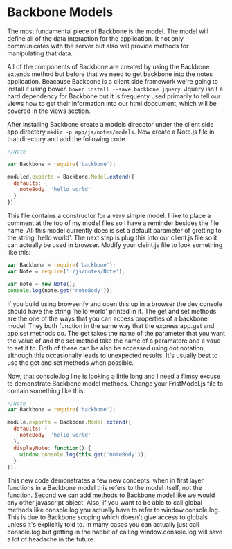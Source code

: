 Backbone Models
===========================
The most fundamental piece of Backbone is the model. The model will
define all of the data interaction for the application. It not only
communicates with the server but also will provide methods for manipulating
that data.

All of the components of Backbone are created by using the Backbone extends
method but before that we need to get backbone into the notes application.
Beacause Backbone is a client side framework we're going to install it using
bower. `bower install --save backbone jquery`. Jquery isn't a hard dependency 
for Backbone but it is frequenty used primarily to tell our views how to get
their information into our html doccument, which will be covered in the views
section. 

After installing Backbone create a models direcotor under the client side app
directory `mkdir -p app/js/notes/models`. Now create a Note.js file in that 
directory and add the following code.
```javascript
//Note

var Backbone = require('backbone');

moduled.exports = Backbone.Model.extend({
  defaults: {
    noteBody: 'hello world'
  }
});
```
This file contains a constructor for a very simple model. I like to place a 
comment at the top of my model files so I have a reminder besides the file name.
All this model currently does is set a default parameter of gretting to the string
'hello world'. The next step is plug this into our client.js file so it can
actually be used in browser. Modify your cleint.js file to look something like
this:
```javascript
var Backbone = require('backbone');
var Note = require('./js/notes/Note');

var note = new Note();
console.log(note.get('noteBody'));
```
If you build using browserify and open this up in a browser the dev console should
have the string 'hello world' printed in it. The get and set methods are the one of
the ways that you can access properties of a backbone model. They both function in
the same way that the express app.get and app.set methods do. The get
takes the name of the parameter that you want the value of and the set method 
take the name of a paramatere and a vaue to set it to. Both of these can be 
also be accessed using dot notation, although this occasionally leads to unexpected
results. It's usually best to use the get and set methods when possible. 

Now, that console.log line is looking a little long and I need a flimsy excuse
to demonstrate Backbone model methods. Change your FristModel.js file to contain
something like this:
```javascript
//Note
var Backbone = require('backbone');

module.exports = Backbone.Model.extend({
  defaults: {
    noteBody: 'hello world'
  },
  displayNote: function() {
    window.console.log(this.get('noteBody'));
  }
});
```
This new code demonstrates a few new concepts, when in first layer functions in a 
Backbone model this refers to the model itself, not the function. Second we can
add methods to Backbone model like we would any other javascript object. Also,
if you want to be able to call global methods like console.log you actually 
have to refer to window.console.log. This is due to Backbone scoping which doesn't
give access to globals unless it's explicitly told to. In many cases you can
actually just call console.log but getting in the habbit of calling window.console.log
will save a lot of headache in the future.
